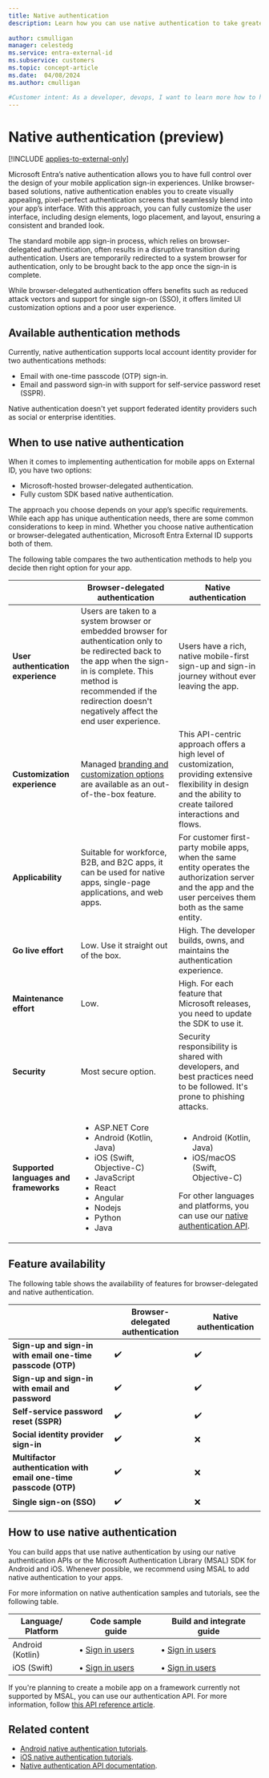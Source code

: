 ```yaml
---
title: Native authentication
description: Learn how you can use native authentication to take greater control over the user interface and experience for your customer-facing mobile and desktop apps.
 
author: csmulligan
manager: celestedg
ms.service: entra-external-id 
ms.subservice: customers
ms.topic: concept-article
ms.date:  04/08/2024
ms.author: cmulligan

#Customer intent: As a developer, devops, I want to learn more how to host the user interface (UI) within the client app by using native authentication so that I can take greater control over the UI and experience of my customer apps.
---
```

# Native authentication (preview)

[!INCLUDE [applies-to-external-only](../includes/applies-to-external-only.md)]

Microsoft Entra’s native authentication allows you to have full control over the design of your mobile application sign-in experiences. Unlike browser-based solutions, native authentication enables you to create visually appealing, pixel-perfect authentication screens that seamlessly blend into your app’s interface. With this approach, you can fully customize the user interface, including design elements, logo placement, and layout, ensuring a consistent and branded look.

The standard mobile app sign-in process, which relies on browser-delegated authentication, often results in a disruptive transition during authentication. Users are temporarily redirected to a system browser for authentication, only to be brought back to the app once the sign-in is complete.

While browser-delegated authentication offers benefits such as reduced attack vectors and support for single sign-on (SSO), it offers limited UI customization options and a poor user experience.

## Available authentication methods

Currently, native authentication supports local account identity provider for two authentications methods: 

- Email with one-time passcode (OTP) sign-in.
- Email and password sign-in with support for self-service password reset (SSPR). 

Native authentication doesn't yet support federated identity providers such as social or enterprise identities. 

## When to use native authentication

When it comes to implementing authentication for mobile apps on External ID, you have two options: 

- Microsoft-hosted browser-delegated authentication.
- Fully custom SDK based native authentication. 

The approach you choose depends on your app’s specific requirements. While each app has unique authentication needs, there are some common considerations to keep in mind. Whether you choose native authentication or browser-delegated authentication, Microsoft Entra External ID supports both of them.

The following table compares the two authentication methods to help you decide then right option for your app.

|   | Browser-delegated authentication | Native authentication | 
| ---- | --- |  --- |
| **User authentication experience** | Users are taken to a system browser or embedded browser for authentication only to be redirected back to the app when the sign-in is complete. This method is recommended if the redirection doesn't negatively affect the end user experience. | Users have a rich, native mobile-first sign-up and sign-in journey without ever leaving the app. |
| **Customization experience** |Managed [branding and customization options](how-to-customize-branding-customers.md) are available as an out-of-the-box feature.  | This API-centric approach offers a high level of customization, providing extensive flexibility in design and the ability to create tailored interactions and flows. |
| **Applicability**  | Suitable for workforce, B2B, and B2C apps, it can be used for native apps, single-page applications, and web apps. | For customer first-party mobile apps, when the same entity operates the authorization server and the app and the user perceives them both as the same entity.|
| **Go live effort** |  Low. Use it straight out of the box.  |High. The developer builds, owns, and maintains the authentication experience. |
| **Maintenance effort** | Low. |High. For each feature that Microsoft releases, you need to update the SDK to use it.  |
| **Security** | Most secure option. |Security responsibility is shared with developers, and best practices need to be followed. It's prone to phishing attacks. |
| **Supported languages and frameworks** | <ul><li>ASP.NET Core</li><li>Android (Kotlin, Java)</li><li>iOS (Swift, Objective-C)</li><li>JavaScript</li><li>React</li><li>Angular</li><li>Nodejs</li><li>Python</li><li>Java</li></ul>  |<ul><li>Android (Kotlin, Java)</li><li>iOS/macOS (Swift, Objective-C)</li></ul> For other languages and platforms, you can use our [native authentication API](../../identity-platform/reference-native-authentication-overview.md?bc=/entra/external-id/customers/breadcrumb/toc.json&toc=/entra/external-id/customers/toc.json).  |


## Feature availability

The following table shows the availability of features for browser-delegated and native authentication. 

|   | Browser-delegated authentication | Native authentication | 
| ---- | --- |  --- |
| **Sign-up and sign-in with email one-time passcode (OTP)** | :heavy_check_mark:  | :heavy_check_mark:  |
| **Sign-up and sign-in with email and password** | :heavy_check_mark:  | :heavy_check_mark:  |
| **Self-service password reset (SSPR)** | :heavy_check_mark:  | :heavy_check_mark:  |
| **Social identity provider sign-in** | :heavy_check_mark:  | :x: |
| **Multifactor authentication with email one-time passcode (OTP)**| :heavy_check_mark:  | :x:  |
| **Single sign-on (SSO)** | :heavy_check_mark:  | :x:  |

## How to use native authentication

You can build apps that use native authentication by using our native authentication APIs or the Microsoft Authentication Library (MSAL) SDK for Android and iOS. Whenever possible, we recommend using MSAL to add native authentication to your apps. 

For more information on native authentication samples and tutorials, see the following table.

| Language/<br/>Platform | Code sample guide | Build and integrate guide |
| ----------- | ----------- |----------- |
|Android (Kotlin) | &#8226; [Sign in users](how-to-run-native-authentication-sample-android-app.md) | &#8226; [Sign in users](tutorial-native-authentication-prepare-android-app.md)|
|iOS (Swift) | &#8226; [Sign in users](how-to-run-native-authentication-sample-ios-app.md) | &#8226; [Sign in users](tutorial-native-authentication-prepare-ios-macos-app.md)|

If you're planning to create a mobile app on a framework currently not supported by MSAL, you can use our authentication API. For more information, follow [this API reference article](/entra/identity-platform/reference-native-authentication-overview).

## Related content 

- [Android native authentication tutorials](how-to-run-native-authentication-sample-android-app.md).
- [iOS native authentication tutorials](how-to-run-native-authentication-sample-ios-app.md).
- [Native authentication API documentation](../../identity-platform/reference-native-authentication-overview.md).

